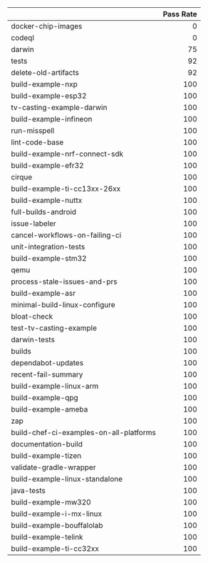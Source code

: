 |                                         |   Pass Rate |
|:----------------------------------------|------------:|
| docker-chip-images                      |           0 |
| codeql                                  |           0 |
| darwin                                  |          75 |
| tests                                   |          92 |
| delete-old-artifacts                    |          92 |
| build-example-nxp                       |         100 |
| build-example-esp32                     |         100 |
| tv-casting-example-darwin               |         100 |
| build-example-infineon                  |         100 |
| run-misspell                            |         100 |
| lint-code-base                          |         100 |
| build-example-nrf-connect-sdk           |         100 |
| build-example-efr32                     |         100 |
| cirque                                  |         100 |
| build-example-ti-cc13xx-26xx            |         100 |
| build-example-nuttx                     |         100 |
| full-builds-android                     |         100 |
| issue-labeler                           |         100 |
| cancel-workflows-on-failing-ci          |         100 |
| unit-integration-tests                  |         100 |
| build-example-stm32                     |         100 |
| qemu                                    |         100 |
| process-stale-issues-and-prs            |         100 |
| build-example-asr                       |         100 |
| minimal-build-linux-configure           |         100 |
| bloat-check                             |         100 |
| test-tv-casting-example                 |         100 |
| darwin-tests                            |         100 |
| builds                                  |         100 |
| dependabot-updates                      |         100 |
| recent-fail-summary                     |         100 |
| build-example-linux-arm                 |         100 |
| build-example-qpg                       |         100 |
| build-example-ameba                     |         100 |
| zap                                     |         100 |
| build-chef-ci-examples-on-all-platforms |         100 |
| documentation-build                     |         100 |
| build-example-tizen                     |         100 |
| validate-gradle-wrapper                 |         100 |
| build-example-linux-standalone          |         100 |
| java-tests                              |         100 |
| build-example-mw320                     |         100 |
| build-example-i-mx-linux                |         100 |
| build-example-bouffalolab               |         100 |
| build-example-telink                    |         100 |
| build-example-ti-cc32xx                 |         100 |